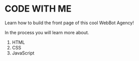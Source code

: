 # CODE WITH ME
Learn how to build the front page of this cool WebBot Agency!

In the process you will learn more about.
1) HTML
2) CSS
4) JavaScript